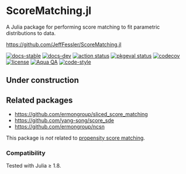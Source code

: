 # ScoreMatching.jl
A Julia package for performing score matching
to fit parametric distributions to data.

https://github.com/JeffFessler/ScoreMatching.jl

[![docs-stable][docs-stable-img]][docs-stable-url]
[![docs-dev][docs-dev-img]][docs-dev-url]
[![action status][action-img]][action-url]
[![pkgeval status][pkgeval-img]][pkgeval-url]
[![codecov][codecov-img]][codecov-url]
[![license][license-img]][license-url]
[![Aqua QA][aqua-img]][aqua-url]
[![code-style][code-blue-img]][code-blue-url]

## Under construction

## Related packages

* https://github.com/ermongroup/sliced_score_matching
* https://github.com/yang-song/score_sde
* https://github.com/ermongroup/ncsn

This package is _not_ related to
[propensity score matching](https://en.wikipedia.org/wiki/Propensity_score_matching).


### Compatibility

Tested with Julia ≥ 1.8.


<!-- URLs -->
[action-img]: https://github.com/JeffFessler/ScoreMatching.jl/workflows/CI/badge.svg
[action-url]: https://github.com/JeffFessler/ScoreMatching.jl/actions
[build-img]: https://github.com/JeffFessler/ScoreMatching.jl/workflows/CI/badge.svg?branch=main
[build-url]: https://github.com/JeffFessler/ScoreMatching.jl/actions?query=workflow%3ACI+branch%3Amain
[pkgeval-img]: https://juliaci.github.io/NanosoldierReports/pkgeval_badges/S/ScoreMatching.svg
[pkgeval-url]: https://juliaci.github.io/NanosoldierReports/pkgeval_badges/S/ScoreMatching.html
[code-blue-img]: https://img.shields.io/badge/code%20style-blue-4495d1.svg
[code-blue-url]: https://github.com/invenia/BlueStyle
[codecov-img]: https://codecov.io/github/JeffFessler/ScoreMatching.jl/coverage.svg?branch=main
[codecov-url]: https://codecov.io/github/JeffFessler/ScoreMatching.jl?branch=main
[docs-stable-img]: https://img.shields.io/badge/docs-stable-blue.svg
[docs-stable-url]: https://JeffFessler.github.io/ScoreMatching.jl/stable
[docs-dev-img]: https://img.shields.io/badge/docs-dev-blue.svg
[docs-dev-url]: https://JeffFessler.github.io/ScoreMatching.jl/dev
[license-img]: https://img.shields.io/badge/license-MIT-brightgreen.svg
[license-url]: LICENSE
[aqua-img]: https://img.shields.io/badge/Aqua.jl-%F0%9F%8C%A2-aqua.svg
[aqua-url]: https://github.com/JuliaTesting/Aqua.jl
